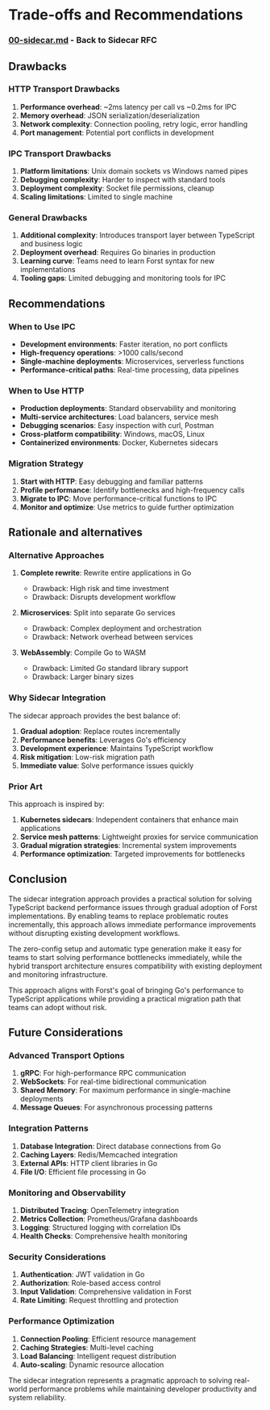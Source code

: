 # Trade-offs and Recommendations

### [00-sidecar.md](00-sidecar.md) - Back to Sidecar RFC

## Drawbacks

### HTTP Transport Drawbacks

1. **Performance overhead**: ~2ms latency per call vs ~0.2ms for IPC
2. **Memory overhead**: JSON serialization/deserialization
3. **Network complexity**: Connection pooling, retry logic, error handling
4. **Port management**: Potential port conflicts in development

### IPC Transport Drawbacks

1. **Platform limitations**: Unix domain sockets vs Windows named pipes
2. **Debugging complexity**: Harder to inspect with standard tools
3. **Deployment complexity**: Socket file permissions, cleanup
4. **Scaling limitations**: Limited to single machine

### General Drawbacks

1. **Additional complexity**: Introduces transport layer between TypeScript and business logic
2. **Deployment overhead**: Requires Go binaries in production
3. **Learning curve**: Teams need to learn Forst syntax for new implementations
4. **Tooling gaps**: Limited debugging and monitoring tools for IPC

## Recommendations

### When to Use IPC

- **Development environments**: Faster iteration, no port conflicts
- **High-frequency operations**: >1000 calls/second
- **Single-machine deployments**: Microservices, serverless functions
- **Performance-critical paths**: Real-time processing, data pipelines

### When to Use HTTP

- **Production deployments**: Standard observability and monitoring
- **Multi-service architectures**: Load balancers, service mesh
- **Debugging scenarios**: Easy inspection with curl, Postman
- **Cross-platform compatibility**: Windows, macOS, Linux
- **Containerized environments**: Docker, Kubernetes sidecars

### Migration Strategy

1. **Start with HTTP**: Easy debugging and familiar patterns
2. **Profile performance**: Identify bottlenecks and high-frequency calls
3. **Migrate to IPC**: Move performance-critical functions to IPC
4. **Monitor and optimize**: Use metrics to guide further optimization

## Rationale and alternatives

### Alternative Approaches

1. **Complete rewrite**: Rewrite entire applications in Go

   - Drawback: High risk and time investment
   - Drawback: Disrupts development workflow

2. **Microservices**: Split into separate Go services

   - Drawback: Complex deployment and orchestration
   - Drawback: Network overhead between services

3. **WebAssembly**: Compile Go to WASM
   - Drawback: Limited Go standard library support
   - Drawback: Larger binary sizes

### Why Sidecar Integration

The sidecar approach provides the best balance of:

1. **Gradual adoption**: Replace routes incrementally
2. **Performance benefits**: Leverages Go's efficiency
3. **Development experience**: Maintains TypeScript workflow
4. **Risk mitigation**: Low-risk migration path
5. **Immediate value**: Solve performance issues quickly

### Prior Art

This approach is inspired by:

1. **Kubernetes sidecars**: Independent containers that enhance main applications
2. **Service mesh patterns**: Lightweight proxies for service communication
3. **Gradual migration strategies**: Incremental system improvements
4. **Performance optimization**: Targeted improvements for bottlenecks

## Conclusion

The sidecar integration approach provides a practical solution for solving TypeScript backend performance issues through gradual adoption of Forst implementations. By enabling teams to replace problematic routes incrementally, this approach allows immediate performance improvements without disrupting existing development workflows.

The zero-config setup and automatic type generation make it easy for teams to start solving performance bottlenecks immediately, while the hybrid transport architecture ensures compatibility with existing deployment and monitoring infrastructure.

This approach aligns with Forst's goal of bringing Go's performance to TypeScript applications while providing a practical migration path that teams can adopt without risk.

## Future Considerations

### Advanced Transport Options

1. **gRPC**: For high-performance RPC communication
2. **WebSockets**: For real-time bidirectional communication
3. **Shared Memory**: For maximum performance in single-machine deployments
4. **Message Queues**: For asynchronous processing patterns

### Integration Patterns

1. **Database Integration**: Direct database connections from Go
2. **Caching Layers**: Redis/Memcached integration
3. **External APIs**: HTTP client libraries in Go
4. **File I/O**: Efficient file processing in Go

### Monitoring and Observability

1. **Distributed Tracing**: OpenTelemetry integration
2. **Metrics Collection**: Prometheus/Grafana dashboards
3. **Logging**: Structured logging with correlation IDs
4. **Health Checks**: Comprehensive health monitoring

### Security Considerations

1. **Authentication**: JWT validation in Go
2. **Authorization**: Role-based access control
3. **Input Validation**: Comprehensive validation in Forst
4. **Rate Limiting**: Request throttling and protection

### Performance Optimization

1. **Connection Pooling**: Efficient resource management
2. **Caching Strategies**: Multi-level caching
3. **Load Balancing**: Intelligent request distribution
4. **Auto-scaling**: Dynamic resource allocation

The sidecar integration represents a pragmatic approach to solving real-world performance problems while maintaining developer productivity and system reliability.
